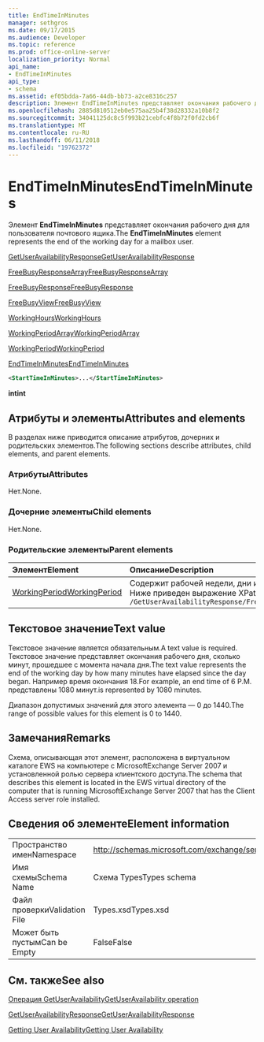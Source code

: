 ```yaml
---
title: EndTimeInMinutes
manager: sethgros
ms.date: 09/17/2015
ms.audience: Developer
ms.topic: reference
ms.prod: office-online-server
localization_priority: Normal
api_name:
- EndTimeInMinutes
api_type:
- schema
ms.assetid: ef05bdda-7a66-44db-bb73-a2ce8316c257
description: Элемент EndTimeInMinutes представляет окончания рабочего дня для пользователя почтового ящика.
ms.openlocfilehash: 2885d810512eb0e575aa25b4f38d28332a10b8f2
ms.sourcegitcommit: 34041125dc8c5f993b21cebfc4f8b72f0fd2cb6f
ms.translationtype: MT
ms.contentlocale: ru-RU
ms.lasthandoff: 06/11/2018
ms.locfileid: "19762372"
---
```

# <a name="endtimeinminutes"></a><span data-ttu-id="e4ea9-103">EndTimeInMinutes</span><span class="sxs-lookup"><span data-stu-id="e4ea9-103">EndTimeInMinutes</span></span>

<span data-ttu-id="e4ea9-104">Элемент **EndTimeInMinutes** представляет окончания рабочего дня для пользователя почтового ящика.</span><span class="sxs-lookup"><span data-stu-id="e4ea9-104">The **EndTimeInMinutes** element represents the end of the working day for a mailbox user.</span></span> 
  
[<span data-ttu-id="e4ea9-105">GetUserAvailabilityResponse</span><span class="sxs-lookup"><span data-stu-id="e4ea9-105">GetUserAvailabilityResponse</span></span>](getuseravailabilityresponse.md)
  
[<span data-ttu-id="e4ea9-106">FreeBusyResponseArray</span><span class="sxs-lookup"><span data-stu-id="e4ea9-106">FreeBusyResponseArray</span></span>](freebusyresponsearray.md)
  
[<span data-ttu-id="e4ea9-107">FreeBusyResponse</span><span class="sxs-lookup"><span data-stu-id="e4ea9-107">FreeBusyResponse</span></span>](freebusyresponse.md)
  
[<span data-ttu-id="e4ea9-108">FreeBusyView</span><span class="sxs-lookup"><span data-stu-id="e4ea9-108">FreeBusyView</span></span>](freebusyview.md)
  
[<span data-ttu-id="e4ea9-109">WorkingHours</span><span class="sxs-lookup"><span data-stu-id="e4ea9-109">WorkingHours</span></span>](workinghours-ex15websvcsotherref.md)
  
[<span data-ttu-id="e4ea9-110">WorkingPeriodArray</span><span class="sxs-lookup"><span data-stu-id="e4ea9-110">WorkingPeriodArray</span></span>](workingperiodarray.md)
  
[<span data-ttu-id="e4ea9-111">WorkingPeriod</span><span class="sxs-lookup"><span data-stu-id="e4ea9-111">WorkingPeriod</span></span>](workingperiod.md)
  
[<span data-ttu-id="e4ea9-112">EndTimeInMinutes</span><span class="sxs-lookup"><span data-stu-id="e4ea9-112">EndTimeInMinutes</span></span>](endtimeinminutes.md)
  
```xml
<StartTimeInMinutes>...</StartTimeInMinutes>
```

 <span data-ttu-id="e4ea9-113">**int**</span><span class="sxs-lookup"><span data-stu-id="e4ea9-113">**int**</span></span>
## <a name="attributes-and-elements"></a><span data-ttu-id="e4ea9-114">Атрибуты и элементы</span><span class="sxs-lookup"><span data-stu-id="e4ea9-114">Attributes and elements</span></span>

<span data-ttu-id="e4ea9-115">В разделах ниже приводится описание атрибутов, дочерних и родительских элементов.</span><span class="sxs-lookup"><span data-stu-id="e4ea9-115">The following sections describe attributes, child elements, and parent elements.</span></span>
  
### <a name="attributes"></a><span data-ttu-id="e4ea9-116">Атрибуты</span><span class="sxs-lookup"><span data-stu-id="e4ea9-116">Attributes</span></span>

<span data-ttu-id="e4ea9-117">Нет.</span><span class="sxs-lookup"><span data-stu-id="e4ea9-117">None.</span></span>
  
### <a name="child-elements"></a><span data-ttu-id="e4ea9-118">Дочерние элементы</span><span class="sxs-lookup"><span data-stu-id="e4ea9-118">Child elements</span></span>

<span data-ttu-id="e4ea9-119">Нет.</span><span class="sxs-lookup"><span data-stu-id="e4ea9-119">None.</span></span>
  
### <a name="parent-elements"></a><span data-ttu-id="e4ea9-120">Родительские элементы</span><span class="sxs-lookup"><span data-stu-id="e4ea9-120">Parent elements</span></span>

|<span data-ttu-id="e4ea9-121">**Элемент**</span><span class="sxs-lookup"><span data-stu-id="e4ea9-121">**Element**</span></span>|<span data-ttu-id="e4ea9-122">**Описание**</span><span class="sxs-lookup"><span data-stu-id="e4ea9-122">**Description**</span></span>|
|:-----|:-----|
|[<span data-ttu-id="e4ea9-123">WorkingPeriod</span><span class="sxs-lookup"><span data-stu-id="e4ea9-123">WorkingPeriod</span></span>](workingperiod.md) <br/> |<span data-ttu-id="e4ea9-124">Содержит рабочей недели, дни и часы пользователя почтового ящика.</span><span class="sxs-lookup"><span data-stu-id="e4ea9-124">Contains the work week days and hours of the mailbox user.</span></span>  <br/> <span data-ttu-id="e4ea9-125">Ниже приведен выражение XPath для этого элемента.</span><span class="sxs-lookup"><span data-stu-id="e4ea9-125">The following is the XPath expression to this element:</span></span>  <br/>  `/GetUserAvailabilityResponse/FreeBusyResponseArray/FreeBusyResponse/FreeBusyView/WorkingHours/WorkingPeriodArray/WorkingPeriod[i]` <br/> |
   
## <a name="text-value"></a><span data-ttu-id="e4ea9-126">Текстовое значение</span><span class="sxs-lookup"><span data-stu-id="e4ea9-126">Text value</span></span>

<span data-ttu-id="e4ea9-127">Текстовое значение является обязательным.</span><span class="sxs-lookup"><span data-stu-id="e4ea9-127">A text value is required.</span></span> <span data-ttu-id="e4ea9-128">Текстовое значение представляет окончания рабочего дня, сколько минут, прошедшее с момента начала дня.</span><span class="sxs-lookup"><span data-stu-id="e4ea9-128">The text value represents the end of the working day by how many minutes have elapsed since the day began.</span></span> <span data-ttu-id="e4ea9-129">Например время окончания 18.</span><span class="sxs-lookup"><span data-stu-id="e4ea9-129">For example, an end time of 6 P.M.</span></span> <span data-ttu-id="e4ea9-130">представлены 1080 минут.</span><span class="sxs-lookup"><span data-stu-id="e4ea9-130">is represented by 1080 minutes.</span></span>
  
<span data-ttu-id="e4ea9-131">Диапазон допустимых значений для этого элемента — 0 до 1440.</span><span class="sxs-lookup"><span data-stu-id="e4ea9-131">The range of possible values for this element is 0 to 1440.</span></span>
  
## <a name="remarks"></a><span data-ttu-id="e4ea9-132">Замечания</span><span class="sxs-lookup"><span data-stu-id="e4ea9-132">Remarks</span></span>

<span data-ttu-id="e4ea9-133">Схема, описывающая этот элемент, расположена в виртуальном каталоге EWS на компьютере с MicrosoftExchange Server 2007 и установленной ролью сервера клиентского доступа.</span><span class="sxs-lookup"><span data-stu-id="e4ea9-133">The schema that describes this element is located in the EWS virtual directory of the computer that is running MicrosoftExchange Server 2007 that has the Client Access server role installed.</span></span>
  
## <a name="element-information"></a><span data-ttu-id="e4ea9-134">Сведения об элементе</span><span class="sxs-lookup"><span data-stu-id="e4ea9-134">Element information</span></span>

|||
|:-----|:-----|
|<span data-ttu-id="e4ea9-135">Пространство имен</span><span class="sxs-lookup"><span data-stu-id="e4ea9-135">Namespace</span></span>  <br/> |http://schemas.microsoft.com/exchange/services/2006/types  <br/> |
|<span data-ttu-id="e4ea9-136">Имя схемы</span><span class="sxs-lookup"><span data-stu-id="e4ea9-136">Schema Name</span></span>  <br/> |<span data-ttu-id="e4ea9-137">Схема Types</span><span class="sxs-lookup"><span data-stu-id="e4ea9-137">Types schema</span></span>  <br/> |
|<span data-ttu-id="e4ea9-138">Файл проверки</span><span class="sxs-lookup"><span data-stu-id="e4ea9-138">Validation File</span></span>  <br/> |<span data-ttu-id="e4ea9-139">Types.xsd</span><span class="sxs-lookup"><span data-stu-id="e4ea9-139">Types.xsd</span></span>  <br/> |
|<span data-ttu-id="e4ea9-140">Может быть пустым</span><span class="sxs-lookup"><span data-stu-id="e4ea9-140">Can be Empty</span></span>  <br/> |<span data-ttu-id="e4ea9-141">False</span><span class="sxs-lookup"><span data-stu-id="e4ea9-141">False</span></span>  <br/> |
   
## <a name="see-also"></a><span data-ttu-id="e4ea9-142">См. также</span><span class="sxs-lookup"><span data-stu-id="e4ea9-142">See also</span></span>



[<span data-ttu-id="e4ea9-143">Операция GetUserAvailability</span><span class="sxs-lookup"><span data-stu-id="e4ea9-143">GetUserAvailability operation</span></span>](getuseravailability-operation.md)
  
[<span data-ttu-id="e4ea9-144">GetUserAvailabilityResponse</span><span class="sxs-lookup"><span data-stu-id="e4ea9-144">GetUserAvailabilityResponse</span></span>](getuseravailabilityresponse.md)


[<span data-ttu-id="e4ea9-145">Getting User Availability</span><span class="sxs-lookup"><span data-stu-id="e4ea9-145">Getting User Availability</span></span>](http://msdn.microsoft.com/library/d4133fcb-9b0f-4e6b-aadf-a389da83516a%28Office.15%29.aspx)

